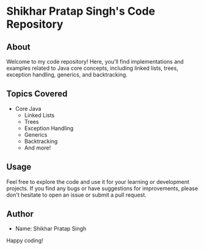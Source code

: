 # Shikhar Pratap Singh's Code Repository

## About
Welcome to my code repository! Here, you'll find implementations and examples related to Java core concepts, including linked lists, trees, exception handling, generics, and backtracking.

## Topics Covered
- Core Java
  - Linked Lists
  - Trees
  - Exception Handling
  - Generics
  - Backtracking
  - And more!

## Usage
Feel free to explore the code and use it for your learning or development projects. If you find any bugs or have suggestions for improvements, please don't hesitate to open an issue or submit a pull request.

## Author
- Name: Shikhar Pratap Singh

Happy coding!
